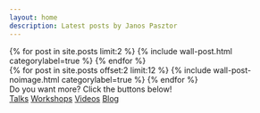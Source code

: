 ```yaml
---
layout: home
description: Latest posts by Janos Pasztor
---
```


<div class="wall">
<div class="wall__featurelist">
    {% for post in site.posts limit:2 %}
        {% include wall-post.html categorylabel=true %}
    {% endfor %}
</div>
<div class="wall__postlist">
    {% for post in site.posts offset:2 limit:12 %}
        {% include wall-post-noimage.html categorylabel=true %}
    {% endfor %}
</div>
</div>

<div class="readmore">
    <div class="readmore__cta">Do you want more? Click the buttons below!</div>
    <div class="readmore__buttons">
        <a href="/speaking" class="readmore__button">Talks</a>
        <a href="/workshops" class="readmore__button">Workshops</a>
        <a href="/videos" class="readmore__button">Videos</a>
        <a href="/blog" class="readmore__button">Blog</a>
    </div>
</div>